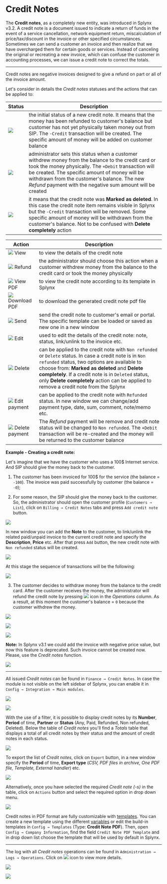 Credit Notes
==========

The **Credit notes**, as a completely new entity, was introduced in Splynx v3.2. A credit note is a document issued to indicate a return of funds in the event of a service cancellation, network equipment return, miscalculation of price/tax/discount in the invoice or other specified circumstances. Sometimes we can send a customer an invoice and then realize that we have overcharged them for certain goods or services. Instead of canceling the original or recreating a new invoice, which can confuse the customer in accounting processes, we can issue a credit note to correct the totals.

------------

Credit notes are negative invoices designed to give a refund on part or all of the invoice amount.

Let's consider in details the *Credit notes* statuses and the actions that can be applied to:

| Status  | Description  |
| ------------ | ------------ |
| <icon class="image-icon">![](non_refunded.png)</icon> | the initial status of a new credit note. It means that the money has been refunded to customer's balance but customer has not yet physically taken money out from SIP. The `-Credit` transaction will be created. The specific amount of money will be added on customer balance|
| <icon class="image-icon">![](refunded.png)</icon>  | administrator sets this status when a customer withdrew money from the balance to the credit card or took the money physically. The `+Debit` transaction will be created. The specific amount of money will be withdrawn from the customer's balance. The new *Refund* payment with the negative sum amount will be created |
| <icon class="image-icon">![](deleted.png)</icon>  | it means that the credit note was **Marked as deleted**. In this case the credit note item remains visible in Splynx but the `-Credit` transaction will be removed. Some specific amount of money will be withdrawn from the customer's balance. Not to be confused with **Delete completely** action  |


| Action  | Description  |
| ------------ | ------------ |
| <icon class="image-icon">![](view.png)</icon> View  | to view the details of the credit note  |
| <icon class="image-icon">![](refund.png)</icon> Refund  | the administrator should choose this action when a customer withdrew money from the balance to the credit card or took the money physically |
| <icon class="image-icon">![](view_pdf.png)</icon> View PDF  | to view the credit note according to its template in Splynx |
| <icon class="image-icon">![](download_pdf.png)</icon> Download PDF  | to download the generated credit note pdf file |
| <icon class="image-icon">![](send.png)</icon> Send  | send the credit note to customer's email or portal. The specific template can be loaded or saved as new one in a new window  |
| <icon class="image-icon">![](edit.png)</icon> Edit  | used to edit the details of the credit note: note, status, link/unlink to the invoice etc.|
| <icon class="image-icon">![](delete.png)</icon> Delete  | can be applied to the credit note with `Non refunded` or `Delete` status. In case a credit note is in `Non refunded` status, two options are available to choose from:  **Marked as deleted** and **Delete completely**. If a credit note is in `Deleted` status, only **Delete completely** action can be applied to remove a credit note from the Splynx |
| <icon class="image-icon">![](edit_payment.png)</icon> Edit payment  | can be applied to the credit note with `Refunded` status. In new window we can change/add payment type, date, sum, comment, note/memo etc. |
| <icon class="image-icon">![](delete_payment.png)</icon> Delete payment  | The *Refund* payment will be remove and credit note status will be changed to `Non refunded`. The `+Debit` transaction will be re-created and the money will be returned to the customer balance |


**Example - Creating a credit note:**

Let's imagine that we have the customer who uses a 100$ Internet service. And SIP should give the money back to the customer.

1. The customer has been invoiced for 100$ for the service (the balance = `-100`). The invoice was paid successfully by customer (the balance = `-0`);

2. For some reason, the SIP should give the money back to the customer. So, the administrator should open the customer profile (`Customers → List`), click on `Billing → Credit Notes` tabs and press `Add credit note` button.

![](create_credit_note.png)

In new window you can add the **Note** to the customer, to link/unlink the related paid/unpaid invoice to the current credit note and specify the **Description**, **Price** etc. After that press `Add` button, the new credit note with `Non refunded` status will be created.

![](new_cn.png)

At this stage the sequence of transactions will be the following:

![](nonrefunded_cn.png)

3. The customer decides to withdraw money from the balance to the credit card. After the customer receives the money, the administrator will refund the credit note by pressing <icon class="image-icon">![](refund.png)</icon> icon in the *Operations* column.
As a result, at this moment the customer's balance = `0` because the customer withdrew the money.

![](refund_cn.png)

![](refunded_cn.png)

![](refunded_trans.png)

**Note:** In Splynx v3.1 we could add the invoice with negative price value, but now this feature is deprecated. Such invoice cannot be created now. Please, use the *Credit notes* function.

![](inv_negative_price.png)

------------

All issued *Credit notes* can be found in `Finance → Credit Notes`. In case the module is not visible on the left sidebar of Splynx, you can enable it in `Config → Integration → Main modules`.

![](cred_note_location.png)

![](enable_disable_cred_notes.png)

With the use of a filter, it is possible to display credit notes by its **Number**, **Period** of time, **Partner** or **Status** (Any, Paid, Refunded, Non refunded, Deleted). Below the table of *Credit notes* you'll find a *Totals* table that displays a total of all credit notes by their status and the amount of credit notes in each status.

![](credit_notes_list.png)

To export the list of *Credit notes*, click on `Export` button, in a new window specify the **Period** of time, **Export type** (*CSV, PDF files in archive, One PDF file, Template, External handler*) etc.

![](export.png)

Alternatively, once you have selected the required *Credit note (-s)* in the table, click on `Actions` button and select the required option in drop down menu.

![](mass_actions.png)

Credit notes in PDF format are fully customizable with [templates](configuration/system/templates/templates.md). You can create a new template using the different [variables](configuration/system/templates/templates_variables/templates_variables.md) or edit the build-in templates in `Config → Templates` (Type: **Credit Note PDF**). Then, open `Config → Company Information`, find the field `Credit Note PDF Template` and in drop down list choose the template that will be used by default in Splynx.

------------

The log with all *Credit notes* operations can be found in `Administration → Logs → Operations`. Click on <icon class="image-icon">![](details.png)</icon> icon to view more details.


![](logs.png)

![](log_detail.png)
